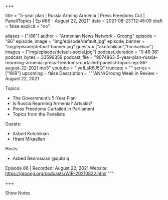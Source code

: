 
+++

title = "5-year plan | Russia Arming Armenia | Press Freedoms Cut | PaneliTopics | Ep #86 - August 22, 2021"
date = 2021-08-23T12:46:09
draft = false
explicit = "no"

aliases = ["/86"]
author = "Armenian News Network - Groong"
episode = "86"
episode_image = "img/episode/default.jpg"
episode_banner = "img/episode/default-banner.jpg"
guests = ["akotchikian","hmikaelian"]
images = ["img/episode/default-social.jpg"]
podcast_duration = "0:46:36"
podcast_bytes = 33599359
podcast_file = "9074863-5-year-plan-russia-rearming-armenia-press-freedoms-curtailed-panelist-topics-ep-86-august-22-2021.mp3"
youtube = "IyefLsR6J5Q"
truncate = ""
series = ["WIR"]
upcoming = false
Description = """ANN/Groong Week in Review - August 22, 2021

Topics:
* The Government’s 5-Year Plan
* Is Russia Rearming Armenia? Artsakh?
* Press Freedoms Curtailed in Parliament
* Topics from the Panelists

Guests:
* Asbed Kotchikian
* Hrant Mikaelian

Hosts:
* Asbed Bedrossian @qubriq


Episode 86 | Recorded: August 22, 2021
Website: https://groong.org/podcasts/WiR-20210822.html
"""

+++

Show Notes

